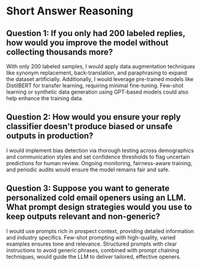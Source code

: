 # Short Answer Reasoning

## Question 1: If you only had 200 labeled replies, how would you improve the model without collecting thousands more?

With only 200 labeled samples, I would apply data augmentation techniques like synonym replacement, back-translation, and paraphrasing to expand the dataset artificially. Additionally, I would leverage pre-trained models like DistilBERT for transfer learning, requiring minimal fine-tuning. Few-shot learning or synthetic data generation using GPT-based models could also help enhance the training data.

## Question 2: How would you ensure your reply classifier doesn't produce biased or unsafe outputs in production?

I would implement bias detection via thorough testing across demographics and communication styles and set confidence thresholds to flag uncertain predictions for human review. Ongoing monitoring, fairness-aware training, and periodic audits would ensure the model remains fair and safe.

## Question 3: Suppose you want to generate personalized cold email openers using an LLM. What prompt design strategies would you use to keep outputs relevant and non-generic?

I would use prompts rich in prospect context, providing detailed information and industry specifics. Few-shot prompting with high-quality, varied examples ensures tone and relevance. Structured prompts with clear instructions to avoid generic phrases, combined with prompt chaining techniques, would guide the LLM to deliver tailored, effective openers.
